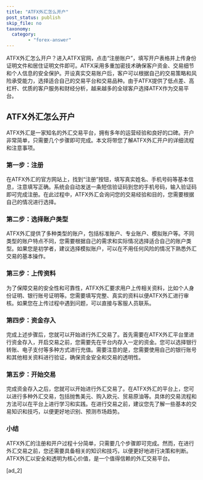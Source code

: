 ```yaml
---
title: "ATFX外汇怎么开户"
post_status: publish
skip_file: no
taxonomy:
  category:
        - "forex-answer"
---
```


ATFX外汇怎么开户？进入ATFX官网，点击“注册账户”，填写开户表格并上传身份证明文件和居住证明文件即可。ATFX采用多重加密技术确保客户资金、交易细节和个人信息的安全保护。开设真实交易账户后，客户可以根据自己的交易策略和风险承受能力，选择适合自己的交易平台和交易品种。由于ATFX提供了低点差、高杠杆、优质的客户服务和财经分析，越来越多的全球客户选择ATFX作为交易平台。

## ATFX外汇怎么开户

ATFX外汇是一家知名的外汇交易平台，拥有多年的运营经验和良好的口碑。开户非常简单，只需要几个步骤即可完成。本文将带您了解ATFX外汇开户的详细流程和注意事项。

### 第一步：注册

在ATFX外汇的官方网站上，找到“注册”按钮，填写真实姓名、手机号码等基本信息，注意填写正确。系统会自动发送一条短信验证码到您的手机号码，输入验证码即可完成注册。在此过程中，ATFX外汇会询问您的交易经验和目的，您需要根据自己的情况进行选择。

### 第二步：选择账户类型

ATFX外汇提供了多种类型的账户，包括标准账户、专业账户、模拟账户等。不同类型的账户特点不同，您需要根据自己的需求和实际情况选择适合自己的账户类型。如果您是初学者，建议选择模拟账户，可以在不用任何风险的情况下熟悉外汇交易的基本操作。

### 第三步：上传资料

为了保障交易的安全性和可靠性，ATFX外汇要求用户上传相关资料，比如个人身份证明、银行账号证明等。您需要填写完整、真实的资料以便ATFX外汇进行审核。如果您在上传过程中遇到问题，可以直接与客服人员联系。

### 第四步：资金存入

完成上述步骤后，您就可以开始进行外汇交易了。首先需要在ATFX外汇平台里进行资金存入，开启交易之前，您需要先在平台内存入一定的资金。您可以选择银行转账、电子支付等多种方式进行充值。需要注意的是，您需要使用自己的银行账号和其他相关资料进行验证，确保资金安全和交易的透明性。

### 第五步：开始交易

完成资金存入之后，您就可以开始进行外汇交易了。在ATFX外汇的平台上，您可以进行多种外汇交易，包括抛售美元、购入欧元、贸易原油等。具体的交易流程和方法可以在平台上进行学习和实践。在进行交易之前，建议您先了解一些基本的交易知识和技巧，以便更好地识别、预测市场趋势。

### 小结

ATFX外汇的注册和开户过程十分简单，只需要几个步骤即可完成。然而，在进行外汇交易之前，您还需要具备相关的知识和技巧，以便更好地进行决策和判断。ATFX外汇以安全和透明为核心价值，是一个值得信赖的外汇交易平台。

\[ad\_2\]
